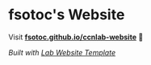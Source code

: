 
# fsotoc's Website

Visit **[fsotoc.github.io/ccnlab-website](https://fsotoc.github.io/ccnlab-website)** 🚀

_Built with [Lab Website Template](https://greene-lab.gitbook.io/lab-website-template-docs)_
